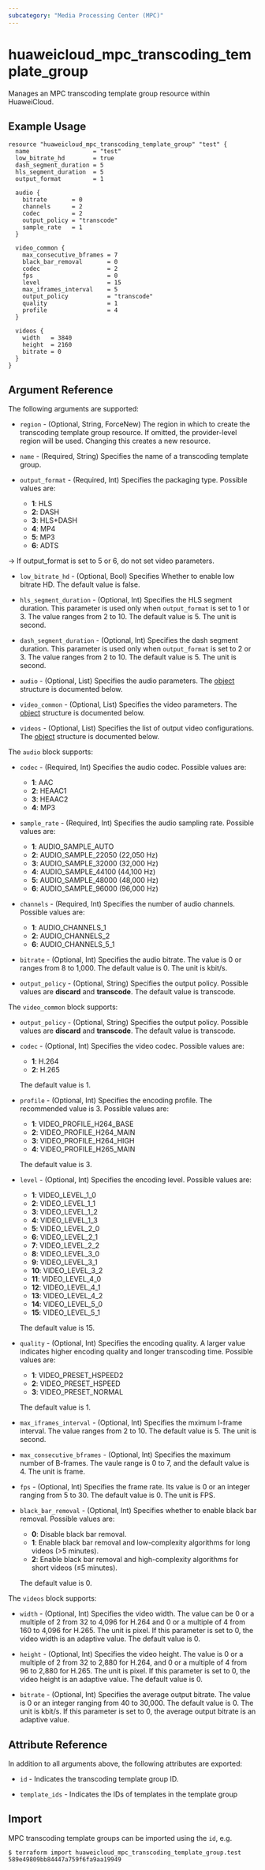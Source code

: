```yaml
---
subcategory: "Media Processing Center (MPC)"
---
```


# huaweicloud_mpc_transcoding_template_group

Manages an MPC transcoding template group resource within HuaweiCloud.

## Example Usage

```hcl
resource "huaweicloud_mpc_transcoding_template_group" "test" {
  name                  = "test"
  low_bitrate_hd        = true
  dash_segment_duration = 5
  hls_segment_duration  = 5
  output_format         = 1

  audio {
    bitrate       = 0
    channels      = 2
    codec         = 2
    output_policy = "transcode"
    sample_rate   = 1
  }

  video_common {
    max_consecutive_bframes = 7
    black_bar_removal       = 0
    codec                   = 2
    fps                     = 0
    level                   = 15
    max_iframes_interval    = 5
    output_policy           = "transcode"
    quality                 = 1
    profile                 = 4
  }

  videos {
    width   = 3840
    height  = 2160
    bitrate = 0
  }
}
```

## Argument Reference

The following arguments are supported:

* `region` - (Optional, String, ForceNew) The region in which to create the transcoding template group resource. If omitted,
  the provider-level region will be used. Changing this creates a new resource.

* `name` - (Required, String) Specifies the name of a transcoding template group.

* `output_format` - (Required, Int) Specifies the packaging type. Possible values are:
  + **1**: HLS
  + **2**: DASH
  + **3**: HLS+DASH
  + **4**: MP4
  + **5**: MP3
  + **6**: ADTS

-> If output_format is set to 5 or 6, do not set video parameters.

* `low_bitrate_hd` - (Optional, Bool) Specifies Whether to enable low bitrate HD. The default value is false.

* `hls_segment_duration` - (Optional, Int) Specifies the HLS segment duration. This parameter is used only
  when `output_format` is set to 1 or 3. The value ranges from 2 to 10. The default value is 5. The unit is second.

* `dash_segment_duration` - (Optional, Int) Specifies the dash segment duration. This parameter is used only when `output_format`
  is set to 2 or 3. The value ranges from 2 to 10. The default value is 5. The unit is second.

* `audio` - (Optional, List) Specifies the audio parameters. The [object](#audio_object) structure is documented below.

* `video_common` - (Optional, List) Specifies the video parameters.
  The [object](#video_common_object) structure is documented below.

* `videos` - (Optional, List) Specifies the list of output video configurations.
  The [object](#videos_object) structure is documented below.

<a name="audio_object"></a>
The `audio` block supports:

* `codec` - (Required, Int) Specifies the audio codec. Possible values are:
  + **1**: AAC
  + **2**: HEAAC1
  + **3**: HEAAC2
  + **4**: MP3

* `sample_rate` - (Required, Int) Specifies the audio sampling rate. Possible values are:
  + **1**: AUDIO_SAMPLE_AUTO
  + **2**: AUDIO_SAMPLE_22050 (22,050 Hz)
  + **3**: AUDIO_SAMPLE_32000 (32,000 Hz)
  + **4**: AUDIO_SAMPLE_44100 (44,100 Hz)
  + **5**: AUDIO_SAMPLE_48000 (48,000 Hz)
  + **6**: AUDIO_SAMPLE_96000 (96,000 Hz)

* `channels` - (Required, Int) Specifies the number of audio channels. Possible values are:
  + **1**: AUDIO_CHANNELS_1
  + **2**: AUDIO_CHANNELS_2
  + **6**: AUDIO_CHANNELS_5_1

* `bitrate` - (Optional, Int) Specifies the audio bitrate. The value is 0 or ranges from 8 to 1,000.
  The default value is 0. The unit is kbit/s.

* `output_policy` - (Optional, String) Specifies the output policy. Possible values are **discard** and **transcode**.
  The default value is transcode.

<a name="video_common_object"></a>
The `video_common` block supports:

* `output_policy` - (Optional, String) Specifies the output policy. Possible values are **discard** and **transcode**.
  The default value is transcode.

* `codec` - (Optional, Int) Specifies the video codec. Possible values are:
  + **1**: H.264
  + **2**: H.265

  The default value is 1.

* `profile` - (Optional, Int) Specifies the encoding profile. The recommended value is 3. Possible values are:
  + **1**: VIDEO_PROFILE_H264_BASE
  + **2**: VIDEO_PROFILE_H264_MAIN
  + **3**: VIDEO_PROFILE_H264_HIGH
  + **4**: VIDEO_PROFILE_H265_MAIN

  The default value is 3.

* `level` - (Optional, Int) Specifies the encoding level. Possible values are:
  + **1**: VIDEO_LEVEL_1_0
  + **2**: VIDEO_LEVEL_1_1
  + **3**: VIDEO_LEVEL_1_2
  + **4**: VIDEO_LEVEL_1_3
  + **5**: VIDEO_LEVEL_2_0
  + **6**: VIDEO_LEVEL_2_1
  + **7**: VIDEO_LEVEL_2_2
  + **8**: VIDEO_LEVEL_3_0
  + **9**: VIDEO_LEVEL_3_1
  + **10**: VIDEO_LEVEL_3_2
  + **11**: VIDEO_LEVEL_4_0
  + **12**: VIDEO_LEVEL_4_1
  + **13**: VIDEO_LEVEL_4_2
  + **14**: VIDEO_LEVEL_5_0
  + **15**: VIDEO_LEVEL_5_1

  The default value is 15.

* `quality` - (Optional, Int) Specifies the encoding quality. A larger value indicates higher encoding quality and
  longer transcoding time. Possible values are:
  + **1**: VIDEO_PRESET_HSPEED2
  + **2**: VIDEO_PRESET_HSPEED
  + **3**: VIDEO_PRESET_NORMAL

  The default value is 1.

* `max_iframes_interval` - (Optional, Int) Specifies the mximum I-frame interval. The value ranges from 2 to 10.
  The default value is 5. The unit is second.

* `max_consecutive_bframes` - (Optional, Int) Specifies the maximum number of B-frames.
  The vaule range is  0 to 7, and the default value is 4. The unit is frame.

* `fps` - (Optional, Int) Specifies the frame rate. Its value is 0 or an integer ranging from 5 to 30.
  The default value is 0. The unit is FPS.

* `black_bar_removal` - (Optional, Int) Specifies whether to enable black bar removal. Possible values are:
  + **0**: Disable black bar removal.
  + **1**: Enable black bar removal and low-complexity algorithms for long videos (>5 minutes).
  + **2**: Enable black bar removal and high-complexity algorithms for short videos (≤5 minutes).

  The default value is 0.

<a name="videos_object"></a>
The `videos` block supports:

* `width` - (Optional, Int) Specifies the video width. The value can be 0 or a multiple of 2 from 32 to 4,096 for H.264
  and 0 or a multiple of 4 from 160 to 4,096 for H.265. The unit is pixel. If this parameter is set to 0, the video width
  is an adaptive value. The default value is 0.

* `height` - (Optional, Int) Specifies the video height. The value is 0 or a multiple of 2 from 32 to 2,880 for H.264,
  and 0 or a multiple of 4 from 96 to 2,880 for H.265. The unit is pixel. If this parameter is set to 0, the video height
  is an adaptive value. The default value is 0.

* `bitrate` - (Optional, Int) Specifies the average output bitrate. The value is 0 or an integer ranging from 40 to
  30,000. The default value is 0. The unit is kbit/s. If this parameter is set to 0, the average output bitrate is an
  adaptive value.

## Attribute Reference

In addition to all arguments above, the following attributes are exported:

* `id` - Indicates the transcoding template group ID.

* `template_ids` - Indicates the IDs of templates in the template group

## Import

MPC transcoding template groups can be imported using the `id`, e.g.

```
$ terraform import huaweicloud_mpc_transcoding_template_group.test 589e49809bb84447a759f6fa9aa19949
```
